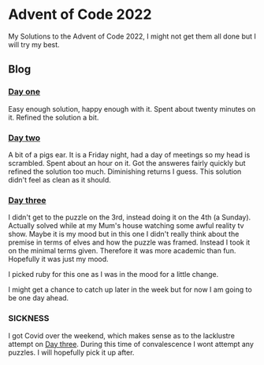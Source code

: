 # Advent of Code 2022

My Solutions to the Advent of Code 2022, I might not get them all done but I will try my best. 

## Blog

### [Day one](/01)

Easy enough solution, happy enough with it. Spent about twenty minutes on it.
Refined the solution a bit.

### [Day two](/02)

A bit of a pigs ear. It is a Friday night, had a day of meetings so my head is
scrambled. Spent about an hour on it. Got the answeres fairly quickly but
refined the solution too much. Diminishing returns I guess. This solution
didn't feel as clean as it should.

### [Day three](/03)

I didn't get to the puzzle on the 3rd, instead doing it on the 4th (a Sunday).
Actually solved while at my Mum's house watching some awful reality tv show.
Maybe it is my mood but in this one I didn't really think about the premise in
terms of elves and how the puzzle was framed. Instead I took it on the minimal
terms given. Therefore it was more academic than fun. Hopefully it was just my
mood.

I picked ruby for this one as I was in the mood for a little change.

I might get a chance to catch up later in the week but for now I am going to be
one day ahead.

### SICKNESS

I got Covid over the weekend, which makes sense as to the lacklustre attempt 
on [Day three](/03). During this time of convalescence I wont attempt any
puzzles. I will hopefully pick it up after.
